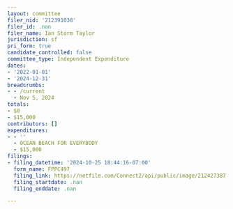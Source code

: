 ```yaml
---
layout: committee
filer_nid: '212391038'
filer_id: .nan
filer_name: Ian Storm Taylor
jurisdiction: sf
pri_form: true
candidate_controlled: false
committee_type: Independent Expenditure
dates:
- '2022-01-01'
- '2024-12-31'
breadcrumbs:
- - /current
  - Nov 5, 2024
totals:
- $0
- $15,000
contributors: []
expenditures:
- - ''
  - OCEAN BEACH FOR EVERYBODY
  - $15,000
filings:
- filing_datetime: '2024-10-25 18:44:16-07:00'
  form_name: FPPC497
  filing_link: https://netfile.com/Connect2/api/public/image/212427387
  filing_startdate: .nan
  filing_enddate: .nan

---
```

